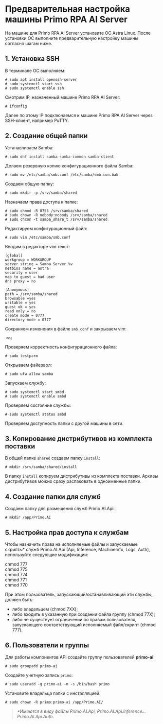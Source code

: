 # Предварительная настройка машины Primo RPA AI Server

На машине для Primo RPA AI Server установите ОС Astra Linux. После установки ОС выполните предварительную настройку машины согласно шагам ниже.

## 1. Установка SSH

В терминале ОС выполняем:
```
# sudo apt install openssh-server
# sudo systemctl start ssh
# sudo systemctl enable ssh
```
Смотрим IP, назначенный машине Primo RPA AI Server:
```
# ifconfig
```

Далее по этому IP подключаемся к машине Primo RPA AI Server через SSH-клиент, например PuTTY.


## 2. Создание общей папки

Устанавливаем Samba:
```
# sudo dnf install samba samba-common samba-client
```

Делаем резервную копию конфигурационного файла Samba:
```
# sudo mv /etc/samba/smb.conf /etc/samba/smb.con.bak
```

Создаем общую папку:
```
# sudo mkdir -p /srv/samba/shared
```

Назначаем права доступа к папке:
```
# sudo chmod -R 0755 /srv/samba/shared
# sudo chown -R nobody:nobody /srv/samba/shared
# sudo chcon -t samba_share_t /srv/samba/shared
```

Редактируем конфигурационный файл:
```
# sudo vim /etc/samba/smb.conf
```

Вводим в редакторе vim текст:
 ```
[global]
workgroup = WORKGROUP
server string = Samba Server %v
netbios name = astra
security = user
map to guest = bad user
dns proxy = no

[Anonymous]
path = /srv/samba/shared
browsable =yes
writable = yes
guest ok = yes
read only = no
create mode = 0777
directory mode = 0777
```

Сохраняем изменения в файле `smb.conf` и закрываем vim:
```
:wq
```

Проверяем корректность конфигурационного файла:
```
# sudo testparm
```

Открываем файервол:
```
# sudo ufw allow samba
```

Запускаем службу:
```
# sudo systemctl start smbd
# sudo systemctl enable smbd
```

Проверяем состояние службы:
```
# sudo systemctl status smbd
```
Проверяем доступность папки с другой машины в сети.


## 3. Копирование дистрибутивов из комплекта поставки

В общей папке `shared` создаем папку `install`:
```
# mkdir /srv/samba/shared/install
```
В папку `install` копируем дистрибутивы из комплекта поставки. Архивы дистрибутивов можно сразу распаковать в одноименные папки.


## 4. Создание папки для служб 

Создаем папку для размещения служб Primo.AI.Api:
```
# mkdir /app/Primo.AI
```

## 5. Настройка прав доступа к службам

Чтобы назначить права на исполняемые файлы и запускаемые скрипты\* служб Primo.AI.Api (Api, Inference, MachineInfo, Logs, Auth), используйте следующие модификации:

chmod 777\
chmod 775\
chmod 774\
chmod 771\
chmod 770

При этом пользователь, запускающий/останавливающий эти службы, должен быть:
* либо владельцем (chmod 7XX);
* либо входить в указанную при создании файла группу (chmod 77X);
* либо не существует ограничений по правам пользователя, запускающего соответствующий исполняемый файл/скрипт (chmod 777).


## 6.	Пользователи и группы

Для работы компонентов API создайте группу пользователей **primo-ai**:
```
# sudo groupadd primo-ai
```
Создайте учетную запись `primo`:
```
# sudo useradd -g primo-ai -m -s /bin/bash primo
```

Установите владельца папки с инсталляцией:
```
# sudo chown -R primo:primo-ai /app/Primo.AI/
```

>*\*Имеются в виду файлы Primo.AI.Api, Primo.AI.Api.Inference... Primo.AI.Api.Auth*.
